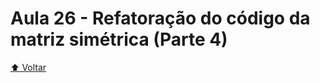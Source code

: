 # Aula 26 - Refatoração do código da matriz simétrica (Parte 4)

[:arrow_up: Voltar](https://github.com/Geofisicando/C-orientado-a-testes#%C3%ADndice)
